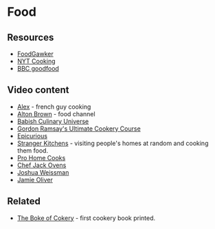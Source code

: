 # Food

## Resources

* [FoodGawker](https://foodgawker.com)
* [NYT Cooking](https://cooking.nytimes.com)
* [BBC goodfood](https://www.bbcgoodfood.com)

## Video content

* [Alex](https://www.youtube.com/user/FrenchGuyCooking) - french guy cooking
* [Alton Brown](https://www.youtube.com/channel/UCfDNi1aEljAQ17mUrfUjkvg) - food channel
* [Babish Culinary Universe](https://www.youtube.com/channel/UCJHA\_jMfCvEnv-3kRjTCQXw)
* [Gordon Ramsay's Ultimate Cookery Course](https://www.youtube.com/watch?v=VtsSQsE4Crg\&list=PLGZ2aOrTCe8\_SUz0c8d7vld6qMGv7qjAm\&index=20)
* [Epicurious](https://www.youtube.com/channel/UCcjhYlL1WRBjKaJsMH\_h7Lg)
* [Stranger Kitchens](https://www.youtube.com/channel/UCQEzBGVcHU5Md7n-92AMI4A) - visiting people's homes at random and cooking them food.
* [Pro Home Cooks](https://www.youtube.com/channel/UCzH5n3Ih5kgQoiDAQt2FwLw)
* [Chef Jack Ovens](https://www.youtube.com/channel/UCqRdvREgI2qLnKtiMfswzZQ)
* [Joshua Weissman](https://www.youtube.com/channel/UChBEbMKI1eCcejTtmI32UEw)
* [Jamie Oliver](https://www.youtube.com/channel/UCpSgg\_ECBj25s9moCDfSTsA)

## Related

* [The Boke of Cokery](https://en.wikipedia.org/wiki/The\_Boke\_of\_Cokery) - first cookery book printed.
